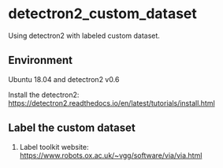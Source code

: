 # detectron2_custom_dataset
Using detectron2 with labeled custom dataset.
## Environment
Ubuntu 18.04 and detectron2 v0.6

Install the detectron2: https://detectron2.readthedocs.io/en/latest/tutorials/install.html
## Label the custom dataset
1. Label toolkit website:
https://www.robots.ox.ac.uk/~vgg/software/via/via.html
